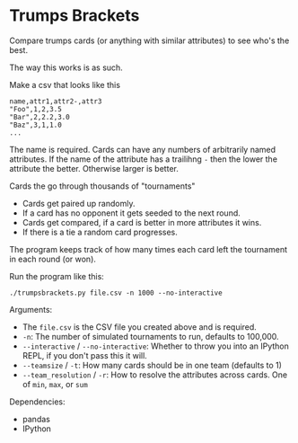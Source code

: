 # Trumps Brackets

Compare trumps cards (or anything with similar attributes) to see who's the best.

The way this works is as such.

Make a csv that looks like this 

```csv
name,attr1,attr2-,attr3
"Foo",1,2,3.5
"Bar",2,2.2,3.0
"Baz",3,1,1.0
...
```

The name is required.
Cards can have any numbers of arbitrarily named attributes.
If the name of the attribute has a trailihng `-` then the lower the attribute
the better. Otherwise larger is better.

Cards the go through thousands of "tournaments"

-   Cards get paired up randomly.
-   If a card has no opponent it gets seeded to the next round. 
-   Cards get compared, if a card is better in more attributes it wins.
-   If there is a tie a random card progresses.

The program keeps track of how many times each card left the tournament in each
round (or won).


Run the program like this:

```
./trumpsbrackets.py file.csv -n 1000 --no-interactive
```

Arguments:

-   The `file.csv` is the CSV file you created above and is required.
-   `-n`: The number of simulated tournaments to run, defaults to 100,000.
-   `--interactive` / `--no-interactive`: Whether to throw you into an IPython REPL, if you don't pass this it will.
-   `--teamsize` / `-t`: How many cards should be in one team (defaults to 1)
-   `--team_resolution` / `-r`: How to resolve the attributes across cards.
     One of `min`, `max`, or `sum`


Dependencies:

-   pandas
-   IPython

